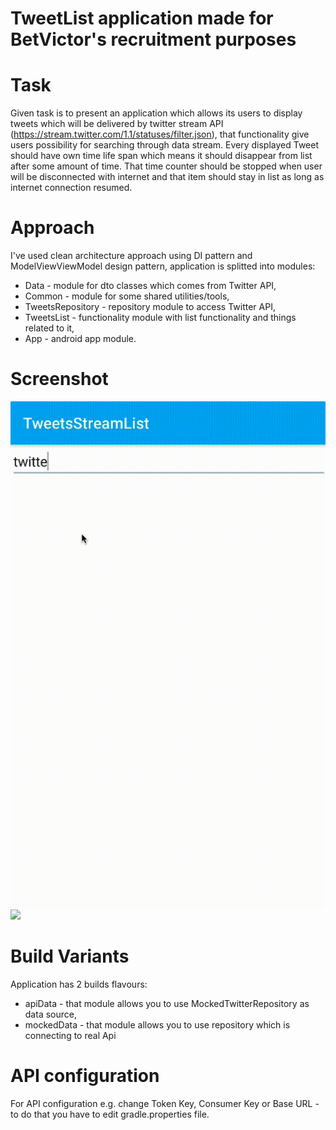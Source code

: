 # TweetList application made for BetVictor's recruitment purposes
# Task
Given task is to present an application which allows its users to display tweets which will be delivered by twitter stream API (https://stream.twitter.com/1.1/statuses/filter.json), that functionality give users possibility for searching through data stream. Every displayed Tweet should have own time life span which means it should disappear from list after some amount of time. That time counter should be stopped when user will be disconnected with internet and that item should stay in list as long as internet connection resumed.
# Approach
 I've used clean architecture approach using DI pattern and ModelViewViewModel design pattern, application is splitted into modules:
 - Data - module for dto classes which comes from Twitter API,
  - Common - module for some shared utilities/tools,
  - TweetsRepository - repository module to access Twitter API,
  - TweetsList - functionality module with list functionality and things related to it,
  - App - android app module.
# Screenshot
![](application.gif) ![](applicationLive.gif)
# Build Variants
Application has 2 builds flavours:
- apiData - that module allows you to use MockedTwitterRepository as data source,
- mockedData -  that module allows you to use repository which is connecting to real Api

# API configuration
For API configuration e.g. change Token Key, Consumer Key or Base URL - to do that you have to edit gradle.properties file.